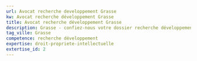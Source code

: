 ```yaml
---
url: Avocat recherche developpement Grasse
kw: Avocat recherche développement Grasse
title: Avocat recherche développement Grasse
description: Grasse - confiez-nous votre dossier recherche développement
tag_ville: Grasse
competence: recherche développement
expertise: droit-propriete-intellectuelle
extertise_id: 2
---
```

